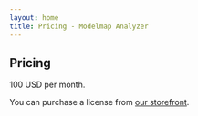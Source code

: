 ```yaml
---
layout: home
title: Pricing - Modelmap Analyzer
---
```

## Pricing

100 USD per month.

You can purchase a license from [our storefront](https://ins0modelmap.onfastspring.com/analyzer).


